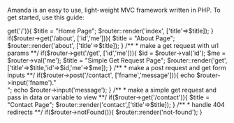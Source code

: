Amanda is an easy to use, light-weight MVC framework written in PHP. To get started, use this guide:

<?php

require "bootstrap.inc.php";

use Src\Amanda\Router;

$router = new Router();

if($router->get('/')){

	$title = "Home Page";
	$router::render('index', ['title'=>$title]);

}

if($router->get('/about', ['id','me'])){

	$title = "About Page";
	$router::render('about', ['title'=>$title]);

}

/**
 * make a get request with url params
 **/ 
if($router->get('/get', ['id','me'])){

	$id = $router->val('id');
	$me = $router->val('me');
	$title = "Simple Get Request Page";
	$router::render('get', ['title'=>$title,'id'=>$id,'me'=>$me]);

}

/**
 * make a post request and get form inputs
 **/ 
if($router->post('/contact', ['fname','message'])){

	echo $router->input('fname')."<br>";
	echo $router->input('message');

}

/**
 * make a simple get request and pass in data or variable to view
 **/ 
if($router->get('/contact')){

	$title = "Contact Page";
	$router::render('contact',['title'=>$title]);

}

/**
 * handle 404 redirects
 **/ 
if($router->notFound()){

    $router::render('not-found');

}
